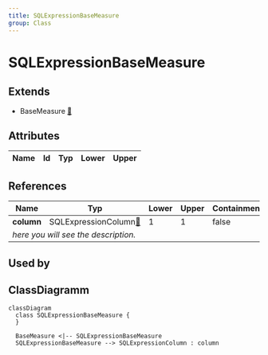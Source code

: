 ```yaml
---
title: SQLExpressionBaseMeasure
group: Class
---
```


# SQLExpressionBaseMeasure<a name="class-sqlexpressionbasemeasure"></a>


## Extends
- BaseMeasure [🔗](./class-BaseMeasure)
## Attributes

<table>
  <thead>
    <tr>
      <th>Name</th>
      <th>Id</th>
      <th>Typ</th>
      <th>Lower</th>
      <th>Upper</th>
    </tr>
  </thead>
  <tbody>
  </tbody>
</table>

## References

<table>
  <thead>
    <tr>
      <th>Name</th>
      <th>Typ</th>
      <th>Lower</th>
      <th>Upper</th>
      <th>Containment</th>
    </tr>
  </thead>
  <tbody>
    <tr>
      <td><strong>column</strong></td>
      <td>SQLExpressionColumn<a href="./class-SQLExpressionColumn">🔗</a></td>
      <td>1</td>
      <td>1</td>
      <td>false</td>
    </tr>
    <tr>
      <td colspan="5"><em> here you will see the description.</em></td>
    </tr>
  </tbody>
</table>



## Used by


## ClassDiagramm

```mermaid
classDiagram
  class SQLExpressionBaseMeasure {
  }

  BaseMeasure <|-- SQLExpressionBaseMeasure
  SQLExpressionBaseMeasure --> SQLExpressionColumn : column

```

